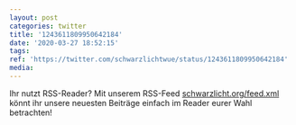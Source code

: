```yaml
---
layout: post
categories: twitter
title: '1243611809950642184'
date: '2020-03-27 18:52:15'
tags: 
ref: 'https://twitter.com/schwarzlichtwue/status/1243611809950642184'
media:
---
```

Ihr nutzt RSS-Reader? Mit unserem RSS-Feed [schwarzlicht.org/feed.xml](https://schwarzlicht.org/feed.xml) könnt ihr unsere neuesten Beiträge einfach im Reader eurer Wahl betrachten! 